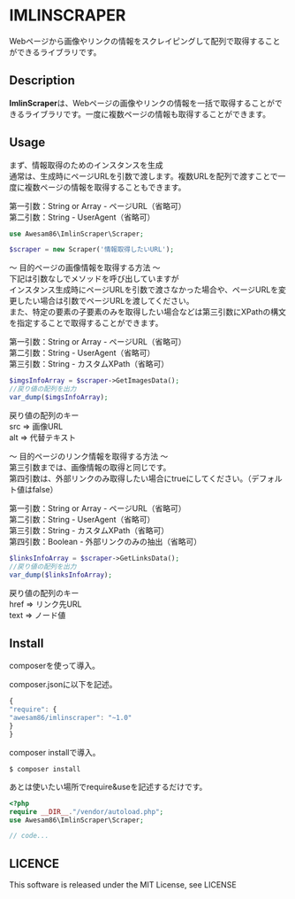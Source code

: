 # IMLINSCRAPER

Webページから画像やリンクの情報をスクレイピングして配列で取得することができるライブラリです。

## Description

**ImlinScraper**は、Webページの画像やリンクの情報を一括で取得することができるライブラリです。一度に複数ページの情報も取得することができます。

## Usage

まず、情報取得のためのインスタンスを生成  
通常は、生成時にページURLを引数で渡します。複数URLを配列で渡すことで一度に複数ページの情報を取得することもできます。  

第一引数：String or Array - ページURL（省略可）  
第二引数：String - UserAgent（省略可）  

```php
use Awesam86\ImlinScraper\Scraper;

$scraper = new Scraper('情報取得したいURL');
```

〜 目的ページの画像情報を取得する方法 〜  
下記は引数なしでメソッドを呼び出していますが  
インスタンス生成時にページURLを引数で渡さなかった場合や、ページURLを変更したい場合は引数でページURLを渡してください。  
また、特定の要素の子要素のみを取得したい場合などは第三引数にXPathの構文を指定することで取得することができます。

第一引数：String or Array - ページURL（省略可）  
第二引数：String - UserAgent（省略可）  
第三引数：String - カスタムXPath（省略可）  

```php
$imgsInfoArray = $scraper->GetImagesData();
//戻り値の配列を出力
var_dump($imgsInfoArray);
```
戻り値の配列のキー  
src => 画像URL  
alt  => 代替テキスト  

〜 目的ページのリンク情報を取得する方法 〜  
第三引数までは、画像情報の取得と同じです。  
第四引数は、外部リンクのみ取得したい場合にtrueにしてください。（デフォルト値はfalse）  

第一引数：String or Array - ページURL（省略可）  
第二引数：String - UserAgent（省略可）  
第三引数：String - カスタムXPath（省略可）  
第四引数：Boolean - 外部リンクのみの抽出（省略可）  

```php
$linksInfoArray = $scraper->GetLinksData();
//戻り値の配列を出力
var_dump($linksInfoArray);
```
戻り値の配列のキー  
href => リンク先URL  
text  => ノード値  

## Install

composerを使って導入。

composer.jsonに以下を記述。

```javascript
{
"require": {
"awesam86/imlinscraper": "~1.0"
}
}

```

composer installで導入。

```
$ composer install
```

あとは使いたい場所でrequire&useを記述するだけです。

```php
<?php
require __DIR__."/vendor/autoload.php";
use Awesam86\ImlinScraper\Scraper;

// code...
```

## LICENCE

This software is released under the MIT License, see LICENSE

